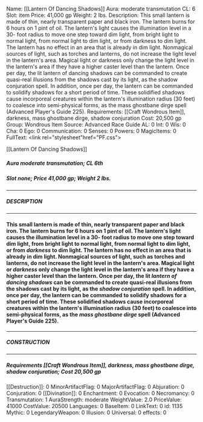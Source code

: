 Name: [[Lantern Of Dancing Shadows]]
Aura: moderate transmutation
CL: 6
Slot: item
Price: 41,000 gp
Weight: 2 lbs.
Description: This small lantern is made of thin, nearly transparent paper and black iron. The lantern burns for 6 hours on 1 pint of oil. The lantern's light causes the illumination level in a 30- foot radius to move one step toward dim light, from bright light to normal light, from normal light to dim light, or from darkness to dim light. The lantern has no effect in an area that is already in dim light. Nonmagical sources of light, such as torches and lanterns, do not increase the light level in the lantern's area. Magical light or darkness only change the light level in the lantern's area if they have a higher caster level than the lantern. Once per day, the lit lantern of dancing shadows can be commanded to create quasi-real illusions from the shadows cast by its light, as the shadow conjuration spell. In addition, once per day, the lantern can be commanded to solidify shadows for a short period of time. These solidified shadows cause incorporeal creatures within the lantern's illumination radius (30 feet) to coalesce into semi-physical forms, as the mass ghostbane dirge spell (Advanced Player's Guide 225).
Requirements: [[Craft Wondrous Item]], darkness, mass ghostbane dirge, shadow conjuration
Cost: 20,500 gp
Group: Wondrous Item
Source: Advanced Race Guide
AL: 0
Int: 0
Wis: 0
Cha: 0
Ego: 0
Communication: 0
Senses: 0
Powers: 0
MagicItems: 0
FullText: <link rel="stylesheet"href="PF.css"><div class="heading"><p class="alignleft">[[Lantern Of Dancing Shadows]]</p><div style="clear: both;"></div></div><div><h5><b>Aura </b>moderate transmutation; <b>CL </b>6th</h5><h5><b>Slot </b>none; <b>Price </b>41,000 gp; <b>Weight </b>2 lbs.</h5></div><hr/><div><h5><b>DESCRIPTION</b></h5></div><hr/><div><h4><p>This small lantern is made of thin, nearly transparent paper and black iron. The lantern burns for 6 hours on 1 pint of oil. The lantern's light causes the illumination level in a 30- foot radius to move one step toward dim light, from bright light to normal light, from normal light to dim light, or from <i>darkness</i> to dim light. The lantern has no effect in an area that is already in dim light. Nonmagical sources of light, such as torches and lanterns, do not increase the light level in the lantern's area. Magical light or <i>darkness</i> only change the light level in the lantern's area if they have a higher caster level than the lantern. Once per day, the lit <i>lantern of dancing shadows</i> can be commanded to create quasi-real illusions from the shadows cast by its light, as the <i>shadow conjuration</i> spell. In addition, once per day, the lantern can be commanded to solidify shadows for a short period of time. These solidified shadows cause incorporeal creatures within the lantern's illumination radius (30 feet) to coalesce into semi-physical forms, as the <i>mass ghostbane dirge</i> spell (Advanced Player's Guide 225).</p></h4></div><hr/><div><h5><b>CONSTRUCTION</b></h5></div><hr/><div><h5><b>Requirements </b>[[Craft Wondrous Item]], <i>darkness</i>, <i>mass ghostbane dirge</i>, <i>shadow conjuration</i>; <b>Cost </b>20,500 gp</h5></div>
[[Destruction]]: 0
MinorArtifactFlag: 0
MajorArtifactFlag: 0
Abjuration: 0
Conjuration: 0
[[Divination]]: 0
Enchantment: 0
Evocation: 0
Necromancy: 0
Transmutation: 1
AuraStrength: moderate
WeightValue: 2.0
PriceValue: 41000
CostValue: 20500
Languages: 0
BaseItem: 0
LinkText: 0
id: 1135
Mythic: 0
LegendaryWeapon: 0
Illusion: 0
Universal: 0
effects: 0
